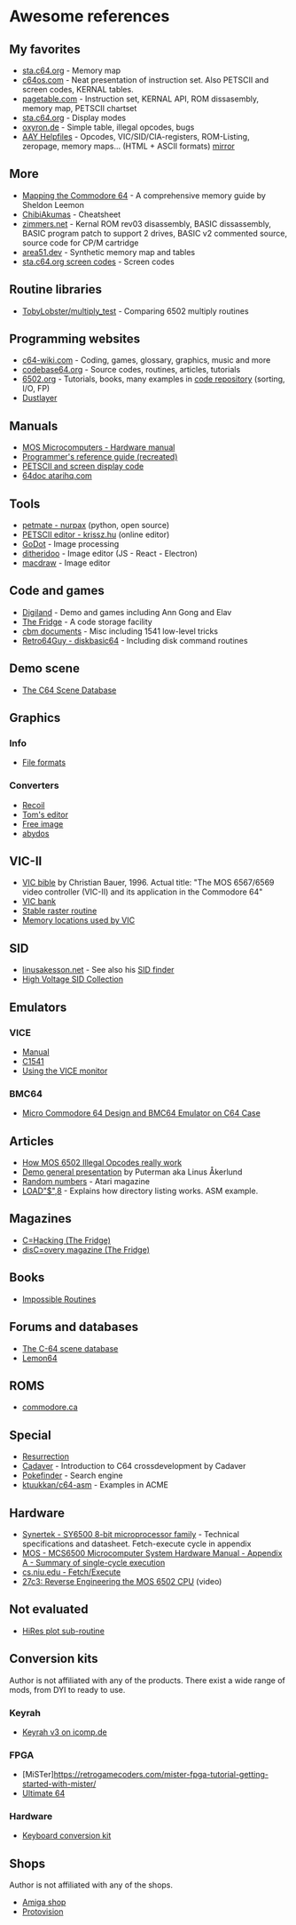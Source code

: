 # Awesome references

## My favorites

- [sta.c64.org](https://sta.c64.org/cbm64mem.html) - Memory map
- [c64os.com](http://www.c64os.com/post/6502instructions) - Neat presentation of instruction set. Also PETSCII and screen codes, KERNAL tables.
- [pagetable.com](https://www.pagetable.com/c64ref/6502/) - Instruction set, KERNAL API, ROM dissasembly, memory map, PETSCII chartset
- [sta.c64.org](https://sta.c64.org/cbm64disp.html) - Display modes
- [oxyron.de](http://www.oxyron.de/html/opcodes02.html) - Simple table, illegal opcodes, bugs
- [AAY Helpfiles](http://www.the-dreams.de/aay.html) - Opcodes, VIC/SID/CIA-registers, ROM-Listing, zeropage, memory maps... (HTML + ASCII formats) [mirror](http://unusedino.de/ec64/technical/aay/c64/)

## More

- [Mapping the Commodore 64](https://doc.lagout.org/science/0_Computer%20Science/9_Others/Compute/Compute%27s_Mapping_the_Commodore_64.pdf) - A comprehensive memory guide by Sheldon Leemon
- [ChibiAkumas](https://www.chibiakumas.com/6502/c64.php) - Cheatsheet
- [zimmers.net](http://www.zimmers.net/anonftp/pub/cbm/src/c64/) - Kernal ROM rev03 disassembly, BASIC dissassembly, BASIC program patch to support 2 drives, BASIC v2 commented source, source code for CP/M cartridge
- [area51.dev](https://area51.dev/c64/kernal/memorymap/) - Synthetic memory map and tables
- [sta.c64.org screen codes](https://sta.c64.org/cbm64scr.html) - Screen codes

## Routine libraries

- [TobyLobster/multiply_test](https://github.com/TobyLobster/multiply_test) - Comparing 6502 multiply routines

## Programming websites

- [c64-wiki.com](https://www.c64-wiki.com) - Coding, games, glossary, graphics, music and more
- [codebase64.org](https://codebase64.org/doku.php?id=base:start) - Source codes, routines, articles, tutorials
- [6502.org](http://6502.org/) - Tutorials, books, many examples in [code repository](http://6502.org/source/) (sorting, I/O, FP)
- [Dustlayer](https://dustlayer.com/)

## Manuals

- [MOS Microcomputers - Hardware manual](http://www.zimmers.net/anonftp/pub/cbm/manuals/mos/mcs6500_family_hardware_manual.pdf)
- [Programmer's reference guide (recreated)](https://pickledlight.blogspot.com/p/commodore-64-guides.html)
- [PETSCII and screen display code](https://www.aivosto.com/articles/petscii.pdf)
- [64doc atarihq.com](http://www.atarihq.com/danb/files/64doc.txt)

## Tools

- [petmate - nurpax](https://nurpax.github.io/petmate/) (python, open source)
- [PETSCII editor - krissz.hu](http://petscii.krissz.hu/) (online editor)
- [GoDot](https://codeberg.org/jan0sch/GoDot) - Image processing
- [ditheridoo](https://github.com/fieserWolF/ditheridoo) - Image editor (JS - React - Electron)
- [macdraw](https://mcdraw.xyz/) - Image editor

## Code and games

- [Digiland](https://digilander.libero.it/ice00/program/c64.html) - Demo and games including Ann Gong and Elav
- [The Fridge](http://www.ffd2.com/fridge/) - A code storage facility
- [cbm documents](http://www.zimmers.net/anonftp/pub/cbm/documents/) - Misc including 1541 low-level tricks
- [Retro64Guy - diskbasic64](https://github.com/Retro64Guy/diskbasic64/blob/master/incDISKTOOL_CMD.asm) - Including disk command routines

## Demo scene

- [The C64 Scene Database](https://csdb.dk/)

## Graphics

### Info

- [File formats](https://codebase64.org/doku.php?id=base:c64_grafix_files_specs_list_v0.03)

### Converters

- [Recoil](https://recoil.sourceforge.net/)
- [Tom's editor](https://tomseditor.com/)
- [Free image](https://freeimage.sourceforge.io/features.html)
- [abydos](http://snisurset.net/code/abydos/supported.html)

## VIC-II

- [VIC bible](http://www.zimmers.net/cbmpics/cbm/c64/vic-ii.txt) by Christian Bauer, 1996. Actual title: "The MOS 6567/6569 video controller (VIC-II) and its application in the Commodore 64"
- [VIC bank](https://www.c64-wiki.com/wiki/VIC_bank)
- [Stable raster routine](https://codebase64.org/doku.php?id=base:stable_raster_routine)
- [Memory locations used by VIC](https://github.com/wizofwor/C64-Notes/blob/master/notes/Memory-locations-used-by-VIC.md)

## SID

- [linusakesson.net](https://www.linusakesson.net/music/sidstuff/index.php) - See also his [SID finder](https://www.linusakesson.net/themes/)
- [High Voltage SID Collection](https://www.hvsc.c64.org/downloads)

## Emulators

### VICE

- [Manual](https://vice-emu.sourceforge.io/vice_toc.html)
- [C1541](https://www-c64--wiki-de.translate.goog/wiki/C1541_(VICE)?_x_tr_sl=auto&_x_tr_tl=en&_x_tr_hl=en&_x_tr_pto=wapp)
- [Using the VICE monitor](https://codebase64.org/doku.php?id=base:using_the_vice_monitor)

### BMC64

- [Micro Commodore 64 Design and BMC64 Emulator on C64 Case](https://www.artstation.com/blogs/blockmind/rRO3/micro-commodore-64-design-and-bmc64-emulator-on-c64-case)

## Articles

- [How MOS 6502 Illegal Opcodes really work](https://www.pagetable.com/?p=39)
- [Demo general presentation](https://codebase64.org/doku.php?id=base:demo_coding_introduction) by Puterman aka Linus Åkerlund
- [Random numbers](https://www.atarimagazines.com/compute/issue72/random_numbers.php) - Atari magazine
- [LOAD"$",8](https://www.pagetable.com/?p=273) - Explains how directory listing works. ASM example.

## Magazines

- [C=Hacking (The Fridge)](http://www.ffd2.com/fridge/chacking/)
- [disC=overy magazine (The Fridge)](http://www.ffd2.com/fridge/discovery/)

## Books

- [Impossible Routines](http://book6502.altervista.org/files/books/Impossible_Routines_for_the_C64_1984_Duckworth_text.pdf)

## Forums and databases

- [The C-64 scene database](https://csdb.dk/)
- [Lemon64](https://www.lemon64.com)

## ROMS

- [commodore.ca](https://www.commodore.ca/manuals/funet/cbm/firmware/computers/c64/index-t.html)

## Special

- [Resurrection](https://codebase64.org/doku.php?id=projects:resurrection)
- [Cadaver](https://cadaver.github.io/rants/crossdev.html) - Introduction to C64 crossdevelopment by Cadaver
- [Pokefinder](http://ftp.pokefinder.org/) - Search engine
- [ktuukkan/c64-asm](https://github.com/ktuukkan/c64-asm) - Examples in ACME

## Hardware

- [Synertek - SY6500 8-bit microprocessor family](https://www.princeton.edu/~mae412/HANDOUTS/Datasheets/6502.pdf) - Technical specifications and datasheet. Fetch-execute cycle in appendix
- [MOS - MCS6500 Microcomputer System Hardware Manual - Appendix A - Summary of single-cycle execution](https://xotmatrix.github.io/6502/6502-single-cycle-execution.html)
- [cs.niu.edu - Fetch/Execute](https://faculty.cs.niu.edu/~berezin/463/notes/fetchex.html)
- [27c3: Reverse Engineering the MOS 6502 CPU](https://www.youtube.com/watch?v=fWqBmmPQP40) (video)
  
## Not evaluated

- [HiRes plot sub-routine](https://github.com/spoitras/High-resolution-plot-sub-routine)

## Conversion kits

Author is not affiliated with any of the products. There exist a wide range of mods, from DYI to ready to use.

### Keyrah

- [Keyrah v3 on icomp.de](hhttp://wiki.icomp.de/wiki/Keyrah_V3)

### FPGA

- [MiSTer]https://retrogamecoders.com/mister-fpga-tutorial-getting-started-with-mister/
- [Ultimate 64](https://retrogamecoders.com/ultimate64-review/)

### Hardware

- [Keyboard conversion kit](https://store.go4retro.com/c-key-keyboard-adapter/)

## Shops

Author is not affiliated with any of the shops.

- [Amiga shop](https://www.amiga-shop.net/en/C64-hardware-accessories:::95.html)
- [Protovision](https://www.protovision.games/shop/)
